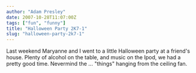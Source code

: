 ```yaml
---
author: "Adam Presley"
date: 2007-10-28T11:07:00Z
tags: ["fun", "funny"]
title: "Halloween Party 2K7-1"
slug: "halloween-party-2k7-1"
---
```


Last weekend Maryanne and I went to a little Halloween party at a
friend's house. Plenty of alcohol on the table, and music on the Ipod,
we had a pretty good time. Nevermind the ... "things" hanging from the
ceiling fan.
